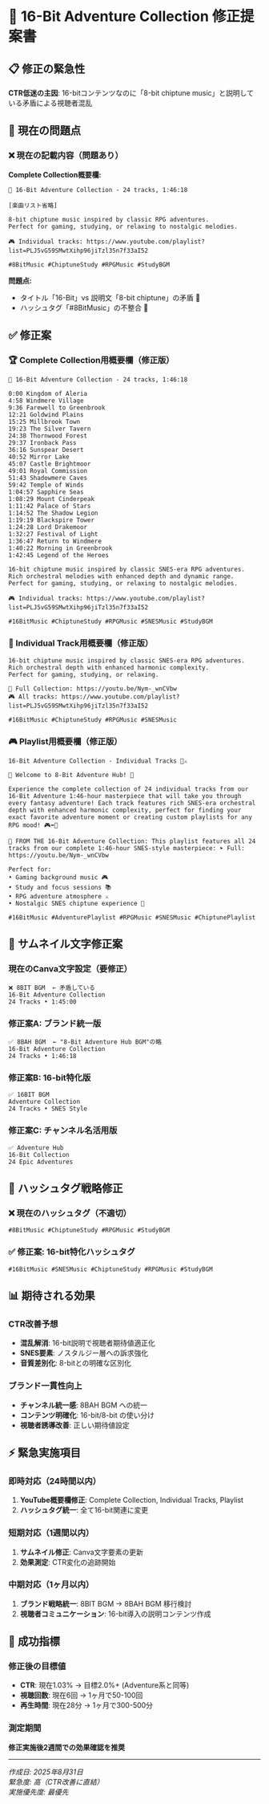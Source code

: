 # 🚨 16-Bit Adventure Collection 修正提案書

## 📋 修正の緊急性
**CTR低迷の主因**: 16-bitコンテンツなのに「8-bit chiptune music」と説明している矛盾による視聴者混乱

## 🎯 現在の問題点

### ❌ 現在の記載内容（問題あり）
**Complete Collection概要欄:**
```
🎵 16-Bit Adventure Collection - 24 tracks, 1:46:18

[楽曲リスト省略]

8-bit chiptune music inspired by classic RPG adventures. 
Perfect for gaming, studying, or relaxing to nostalgic melodies.

🎮 Individual tracks: https://www.youtube.com/playlist?list=PLJ5vG59SMwtXihp96jiTzl35n7f33aI52

#8BitMusic #ChiptuneStudy #RPGMusic #StudyBGM
```

**問題点:**
- タイトル「16-Bit」vs 説明文「8-bit chiptune」の矛盾 🚨
- ハッシュタグ「#8BitMusic」の不整合 🚨

## ✅ 修正案

### 🏆 Complete Collection用概要欄（修正版）
```
🎵 16-Bit Adventure Collection - 24 tracks, 1:46:18

0:00 Kingdom of Aleria
4:58 Windmere Village
9:36 Farewell to Greenbrook
12:21 Goldwind Plains
15:25 Millbrook Town
19:23 The Silver Tavern
24:38 Thornwood Forest
29:37 Ironback Pass
36:16 Sunspear Desert
40:52 Mirror Lake
45:07 Castle Brightmoor
49:01 Royal Commission
51:43 Shadowmere Caves
59:42 Temple of Winds
1:04:57 Sapphire Seas
1:08:29 Mount Cinderpeak
1:11:42 Palace of Stars
1:14:52 The Shadow Legion
1:19:19 Blackspire Tower
1:24:28 Lord Drakemoor
1:32:27 Festival of Light
1:36:47 Return to Windmere
1:40:22 Morning in Greenbrook
1:42:45 Legend of the Heroes

16-bit chiptune music inspired by classic SNES-era RPG adventures. 
Rich orchestral melodies with enhanced depth and dynamic range.
Perfect for gaming, studying, or relaxing to nostalgic melodies.

🎮 Individual tracks: https://www.youtube.com/playlist?list=PLJ5vG59SMwtXihp96jiTzl35n7f33aI52

#16BitMusic #ChiptuneStudy #RPGMusic #SNESMusic #StudyBGM
```

### 🎵 Individual Track用概要欄（修正版）
```
16-bit chiptune music inspired by classic SNES-era RPG adventures.
Rich orchestral depth with enhanced harmonic complexity.
Perfect for gaming, studying, or relaxing.

🎵 Full Collection: https://youtu.be/Nym-_wnCVbw
🎮 All tracks: https://www.youtube.com/playlist?list=PLJ5vG59SMwtXihp96jiTzl35n7f33aI52

#16BitMusic #ChiptuneStudy #RPGMusic #SNESMusic
```

### 🎮 Playlist用概要欄（修正版）
```
16-Bit Adventure Collection - Individual Tracks 🏰⚔️

🎵 Welcome to 8-Bit Adventure Hub! 🎵

Experience the complete collection of 24 individual tracks from our 16-Bit Adventure 1:46-hour masterpiece that will take you through every fantasy adventure! Each track features rich SNES-era orchestral depth with enhanced harmonic complexity, perfect for finding your exact favorite adventure moment or creating custom playlists for any RPG mood! 🎮➡️🏰

🎼 FROM THE 16-Bit Adventure Collection: This playlist features all 24 tracks from our complete 1:46-hour SNES-style masterpiece: ➤ Full: https://youtu.be/Nym-_wnCVbw

Perfect for:
• Gaming background music 🎮
• Study and focus sessions 📚  
• RPG adventure atmosphere ⚔️
• Nostalgic SNES chiptune experience 🎵

#16BitMusic #AdventurePlaylist #RPGMusic #SNESMusic #ChiptunePlaylist
```

## 🎨 サムネイル文字修正案

### 現在のCanva文字設定（要修正）
```
❌ 8BIT BGM  ← 矛盾している
16-Bit Adventure Collection
24 Tracks • 1:45:00
```

### 修正案A: ブランド統一版
```
✅ 8BAH BGM  ← "8-Bit Adventure Hub BGM"の略
16-Bit Adventure Collection  
24 Tracks • 1:46:18
```

### 修正案B: 16-bit特化版
```
✅ 16BIT BGM
Adventure Collection
24 Tracks • SNES Style
```

### 修正案C: チャンネル名活用版
```
✅ Adventure Hub
16-Bit Collection
24 Epic Adventures
```

## 🔄 ハッシュタグ戦略修正

### ❌ 現在のハッシュタグ（不適切）
```
#8BitMusic #ChiptuneStudy #RPGMusic #StudyBGM
```

### ✅ 修正案: 16-bit特化ハッシュタグ
```
#16BitMusic #SNESMusic #ChiptuneStudy #RPGMusic #StudyBGM
```

## 📊 期待される効果

### CTR改善予想
- **混乱解消**: 16-bit説明で視聴者期待値適正化
- **SNES要素**: ノスタルジー層への訴求強化  
- **音質差別化**: 8-bitとの明確な区別化

### ブランド一貫性向上
- **チャンネル統一感**: 8BAH BGM への統一
- **コンテンツ明確化**: 16-bit/8-bit の使い分け
- **視聴者誘導改善**: 正しい期待値設定

## ⚡ 緊急実施項目

### 即時対応（24時間以内）
1. **YouTube概要欄修正**: Complete Collection, Individual Tracks, Playlist
2. **ハッシュタグ統一**: 全て16-bit関連に変更

### 短期対応（1週間以内）  
1. **サムネイル修正**: Canva文字要素の更新
2. **効果測定**: CTR変化の追跡開始

### 中期対応（1ヶ月以内）
1. **ブランド戦略統一**: 8BIT BGM → 8BAH BGM 移行検討
2. **視聴者コミュニケーション**: 16-bit導入の説明コンテンツ作成

## 🎯 成功指標

### 修正後の目標値
- **CTR**: 現在1.03% → 目標2.0%+ (Adventure系と同等)
- **視聴回数**: 現在6回 → 1ヶ月で50-100回
- **再生時間**: 現在28分 → 1ヶ月で300-500分

### 測定期間
**修正実施後2週間での効果確認を推奨**

---
*作成日: 2025年8月31日*  
*緊急度: 高（CTR改善に直結）*  
*実施優先度: 最優先*